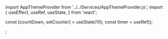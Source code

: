import AppThemeProvider from '../../Services/AppThemeProvider.js';
import {
useEffect,
useRef,
useState,
} from 'react';

const [countDown, setCounter] = useState(10);
const timer = useRef();

<AppThemeProvider mode="dark">
  <TimerBar />
</AppThemeProvider>;
